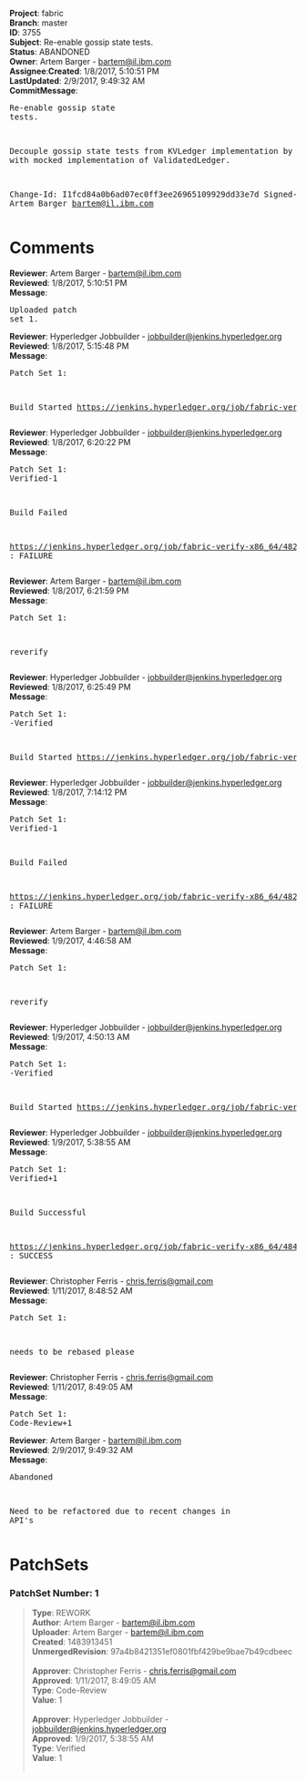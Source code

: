 <strong>Project</strong>: fabric</br><strong>Branch</strong>: master<br><strong>ID</strong>: 3755<br><strong>Subject</strong>: Re-enable gossip state tests.<br><strong>Status</strong>: ABANDONED<br><strong>Owner</strong>: Artem Barger - bartem@il.ibm.com<br><strong>Assignee</strong>:<strong>Created</strong>: 1/8/2017, 5:10:51 PM<br><strong>LastUpdated</strong>: 2/9/2017, 9:49:32 AM<br><strong>CommitMessage</strong>:<br><pre>Re-enable gossip state tests.

Decouple gossip state tests from KVLedger implementation by replacing
with mocked implementation of ValidatedLedger.

Change-Id: I1fcd84a0b6ad07ec0ff3ee26965109929dd33e7d
Signed-off-by: Artem Barger <bartem@il.ibm.com>
</pre><h1>Comments</h1><strong>Reviewer</strong>: Artem Barger - bartem@il.ibm.com<br><strong>Reviewed</strong>: 1/8/2017, 5:10:51 PM<br><strong>Message</strong>: <pre>Uploaded patch set 1.</pre><strong>Reviewer</strong>: Hyperledger Jobbuilder - jobbuilder@jenkins.hyperledger.org<br><strong>Reviewed</strong>: 1/8/2017, 5:15:48 PM<br><strong>Message</strong>: <pre>Patch Set 1:

Build Started https://jenkins.hyperledger.org/job/fabric-verify-x86_64/4824/</pre><strong>Reviewer</strong>: Hyperledger Jobbuilder - jobbuilder@jenkins.hyperledger.org<br><strong>Reviewed</strong>: 1/8/2017, 6:20:22 PM<br><strong>Message</strong>: <pre>Patch Set 1: Verified-1

Build Failed 

https://jenkins.hyperledger.org/job/fabric-verify-x86_64/4824/ : FAILURE</pre><strong>Reviewer</strong>: Artem Barger - bartem@il.ibm.com<br><strong>Reviewed</strong>: 1/8/2017, 6:21:59 PM<br><strong>Message</strong>: <pre>Patch Set 1:

reverify</pre><strong>Reviewer</strong>: Hyperledger Jobbuilder - jobbuilder@jenkins.hyperledger.org<br><strong>Reviewed</strong>: 1/8/2017, 6:25:49 PM<br><strong>Message</strong>: <pre>Patch Set 1: -Verified

Build Started https://jenkins.hyperledger.org/job/fabric-verify-x86_64/4829/</pre><strong>Reviewer</strong>: Hyperledger Jobbuilder - jobbuilder@jenkins.hyperledger.org<br><strong>Reviewed</strong>: 1/8/2017, 7:14:12 PM<br><strong>Message</strong>: <pre>Patch Set 1: Verified-1

Build Failed 

https://jenkins.hyperledger.org/job/fabric-verify-x86_64/4829/ : FAILURE</pre><strong>Reviewer</strong>: Artem Barger - bartem@il.ibm.com<br><strong>Reviewed</strong>: 1/9/2017, 4:46:58 AM<br><strong>Message</strong>: <pre>Patch Set 1:

reverify</pre><strong>Reviewer</strong>: Hyperledger Jobbuilder - jobbuilder@jenkins.hyperledger.org<br><strong>Reviewed</strong>: 1/9/2017, 4:50:13 AM<br><strong>Message</strong>: <pre>Patch Set 1: -Verified

Build Started https://jenkins.hyperledger.org/job/fabric-verify-x86_64/4844/</pre><strong>Reviewer</strong>: Hyperledger Jobbuilder - jobbuilder@jenkins.hyperledger.org<br><strong>Reviewed</strong>: 1/9/2017, 5:38:55 AM<br><strong>Message</strong>: <pre>Patch Set 1: Verified+1

Build Successful 

https://jenkins.hyperledger.org/job/fabric-verify-x86_64/4844/ : SUCCESS</pre><strong>Reviewer</strong>: Christopher Ferris - chris.ferris@gmail.com<br><strong>Reviewed</strong>: 1/11/2017, 8:48:52 AM<br><strong>Message</strong>: <pre>Patch Set 1:

needs to be rebased please</pre><strong>Reviewer</strong>: Christopher Ferris - chris.ferris@gmail.com<br><strong>Reviewed</strong>: 1/11/2017, 8:49:05 AM<br><strong>Message</strong>: <pre>Patch Set 1: Code-Review+1</pre><strong>Reviewer</strong>: Artem Barger - bartem@il.ibm.com<br><strong>Reviewed</strong>: 2/9/2017, 9:49:32 AM<br><strong>Message</strong>: <pre>Abandoned

Need to be refactored due to recent changes in API's</pre><h1>PatchSets</h1><h3>PatchSet Number: 1</h3><blockquote><strong>Type</strong>: REWORK<br><strong>Author</strong>: Artem Barger - bartem@il.ibm.com<br><strong>Uploader</strong>: Artem Barger - bartem@il.ibm.com<br><strong>Created</strong>: 1483913451<br><strong>UnmergedRevision</strong>: 97a4b8421351ef0801fbf429be9bae7b49cdbeec<br><br><strong>Approver</strong>: Christopher Ferris - chris.ferris@gmail.com<br><strong>Approved</strong>: 1/11/2017, 8:49:05 AM<br><strong>Type</strong>: Code-Review<br><strong>Value</strong>: 1<br><br><strong>Approver</strong>: Hyperledger Jobbuilder - jobbuilder@jenkins.hyperledger.org<br><strong>Approved</strong>: 1/9/2017, 5:38:55 AM<br><strong>Type</strong>: Verified<br><strong>Value</strong>: 1<br><br></blockquote>